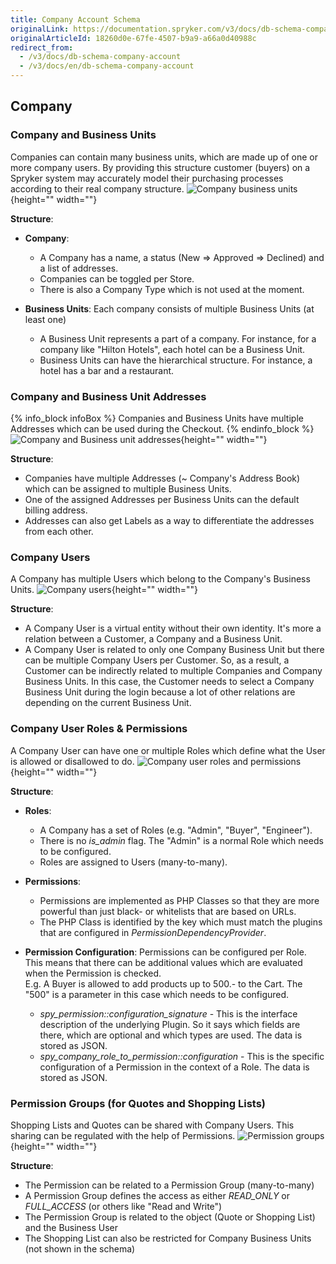 ```yaml
---
title: Company Account Schema
originalLink: https://documentation.spryker.com/v3/docs/db-schema-company-account
originalArticleId: 18260d0e-67fe-4507-b9a9-a66a0d40988c
redirect_from:
  - /v3/docs/db-schema-company-account
  - /v3/docs/en/db-schema-company-account
---
```



## Company

### Company and Business Units

Companies can contain many business units, which are made up of one or more company users. By providing this structure customer (buyers) on a Spryker system may accurately model their purchasing processes according to their real company structure.
![Company business units](https://spryker.s3.eu-central-1.amazonaws.com/docs/Developer+Guide/Database+Schema+Guide/Company+Account+Schema/company-business-units.png){height="" width=""}

**Structure**:

* **Company**:

  - A Company has a name, a status (New => Approved => Declined) and a list of addresses.
  - Companies can be toggled per Store.
  - There is also a Company Type which is not used at the moment.

* **Business Units**: Each company consists of multiple Business Units (at least one)

  - A Business Unit represents a part of a company. For instance, for a company like "Hilton Hotels", each hotel can be a Business Unit.
  - Business Units can have the hierarchical structure. For instance, a hotel has a bar and a restaurant.


### Company and Business Unit Addresses

{% info_block infoBox %}
Companies and Business Units have multiple Addresses which can be used during the Checkout.
{% endinfo_block %}
![Company and Business unit addresses](https://spryker.s3.eu-central-1.amazonaws.com/docs/Developer+Guide/Database+Schema+Guide/Company+Account+Schema/company-business-unit-address.png){height="" width=""}

**Structure**:

* Companies have multiple Addresses (~ Company's Address Book) which can be assigned to multiple Business Units.
* One of the assigned Addresses per Business Units can the default billing address.
* Addresses can also get Labels as a way to differentiate the addresses from each other.

### Company Users

A Company has multiple Users which belong to the Company's Business Units.
![Company users](https://spryker.s3.eu-central-1.amazonaws.com/docs/Developer+Guide/Database+Schema+Guide/Company+Account+Schema/company-user.png){height="" width=""}

**Structure**:

* A Company User is a virtual entity without their own identity. It's more a relation between a Customer, a Company and a Business Unit.
* A Company User is related to only one Company Business Unit but there can be multiple Company Users per Customer. So, as a result, a Customer can be indirectly related to multiple Companies and Company Business Units. In this case, the Customer needs to select a Company Business Unit during the login because a lot of other relations are depending on the current Business Unit.

### Company User Roles & Permissions

A Company User can have one or multiple Roles which define what the User is allowed or disallowed to do.
![Company user roles and permissions](https://spryker.s3.eu-central-1.amazonaws.com/docs/Developer+Guide/Database+Schema+Guide/Company+Account+Schema/company-user-roles-permissions.png){height="" width=""}

**Structure**:

* **Roles**:

  - A Company has a set of Roles (e.g. "Admin", "Buyer", "Engineer").
  - There is no *is_admin* flag. The "Admin" is a normal Role which needs to be configured.
  - Roles are assigned to Users (many-to-many).

* **Permissions**:

  - Permissions are implemented as PHP Classes so that they are more powerful than just black- or whitelists that are based on URLs.
  - The PHP Class is identified by the key which must match the plugins that are configured in *PermissionDependencyProvider*.

* **Permission Configuration**: Permissions can be configured per Role. This means that there can be additional values which are evaluated when the Permission is checked.<br>
E.g. A Buyer is allowed to add products up to 500.- to the Cart. The "500" is a parameter in this case which needs to be configured.

  - *spy_permission::configuration_signature* -  This is the interface description of the underlying Plugin. So it says which fields are there, which are optional and which types are used. The data is stored as JSON.
  - *spy_company_role_to_permission::configuration* - This is the specific configuration of a Permission in the context of a Role. The data is stored as JSON.


### Permission Groups (for Quotes and Shopping Lists)

Shopping Lists and Quotes can be shared with Company Users. This sharing can be regulated with the help of Permissions.
![Permission groups](https://spryker.s3.eu-central-1.amazonaws.com/docs/Developer+Guide/Database+Schema+Guide/Company+Account+Schema/permission-groups.png){height="" width=""}

**Structure**:

* The Permission can be related to a Permission Group (many-to-many)
* A Permission Group defines the access as either *READ_ONLY* or *FULL_ACCESS* (or others like "Read and Write")
* The Permission Group is related to the object (Quote or Shopping List) and the Business User
* The Shopping List can also be restricted for Company Business Units (not shown in the schema)
